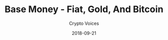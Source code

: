 ---
layout: media
title: Base Money - Fiat, Gold, And Bitcoin
date: 2018-09-21
categories: ['Podcasts']
author: ['Crypto Voices']
excerpt: What is base money? It’s the final asset that can be withdrawn from your bank account and is used to settle debt. Before paper money, it was gold. If bitcoin were to consume all fiat base money value, the calculation comes out to ~$1.1 million per bitcoin.
external_url: https://soundcloud.com/cryptovoices/show-50-base-money-fiat-gold-bitcoin
---
